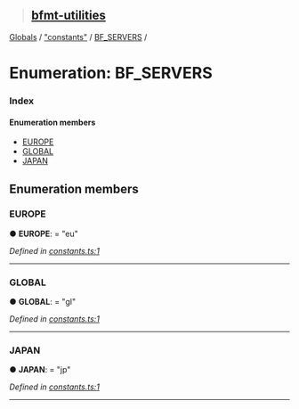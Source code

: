 > ## [bfmt-utilities](../README.md)

[Globals](../globals.md) / ["constants"](../modules/_constants_.md) / [BF_SERVERS](_constants_.bf_servers.md) /

# Enumeration: BF_SERVERS

### Index

#### Enumeration members

* [EUROPE](_constants_.bf_servers.md#europe)
* [GLOBAL](_constants_.bf_servers.md#global)
* [JAPAN](_constants_.bf_servers.md#japan)

## Enumeration members

###  EUROPE

● **EUROPE**: = "eu"

*Defined in [constants.ts:1](https://github.com/BluuArc/bfmt-utilities/blob/1179835/src/constants.ts#L1)*

___

###  GLOBAL

● **GLOBAL**: = "gl"

*Defined in [constants.ts:1](https://github.com/BluuArc/bfmt-utilities/blob/1179835/src/constants.ts#L1)*

___

###  JAPAN

● **JAPAN**: = "jp"

*Defined in [constants.ts:1](https://github.com/BluuArc/bfmt-utilities/blob/1179835/src/constants.ts#L1)*

___